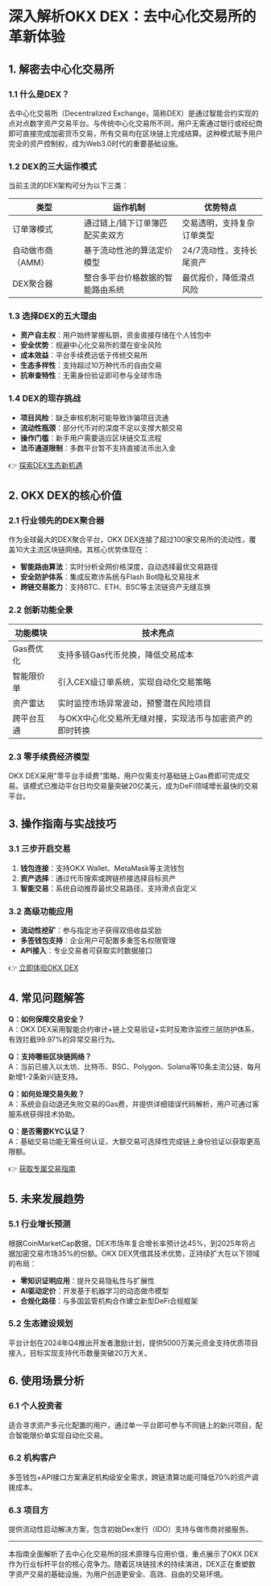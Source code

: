 # 深入解析OKX DEX：去中心化交易所的革新体验

## 1. 解密去中心化交易所

### 1.1 什么是DEX？
去中心化交易所（Decentralized Exchange，简称DEX）是通过智能合约实现的点对点数字资产交易平台。与传统中心化交易所不同，用户无需通过银行或经纪商即可直接完成加密货币交易，所有交易均在区块链上完成结算。这种模式赋予用户完全的资产控制权，成为Web3.0时代的重要基础设施。

### 1.2 DEX的三大运作模式
当前主流的DEX架构可分为以下三类：

| 类型                | 运作机制                                                                 | 优势特点                          |
|---------------------|--------------------------------------------------------------------------|-----------------------------------|
| 订单簿模式          | 通过链上/链下订单簿匹配买卖双方                                          | 交易透明，支持复杂订单类型        |
| 自动做市商（AMM）   | 基于流动性池的算法定价模型                                               | 24/7流动性，支持长尾资产          |
| DEX聚合器           | 整合多平台价格数据的智能路由系统                                         | 最优报价，降低滑点风险            |

### 1.3 选择DEX的五大理由
- **资产自主权**：用户始终掌握私钥，资金直接存储在个人钱包中
- **安全优势**：规避中心化交易所的潜在安全风险
- **成本效益**：平台手续费远低于传统交易所
- **生态多样性**：支持超过10万种代币的自由交易
- **抗审查特性**：无需身份验证即可参与全球市场

### 1.4 DEX的现存挑战
- **项目风险**：缺乏审核机制可能导致诈骗项目流通
- **流动性瓶颈**：部分代币对的深度不足以支撑大额交易
- **操作门槛**：新手用户需要适应区块链交互流程
- **法币通道限制**：多数平台暂不支持直接法币出入金

👉 [探索DEX生态新机遇](https://bit.ly/okx_welcome)

## 2. OKX DEX的核心价值

### 2.1 行业领先的DEX聚合器
作为全球最大的DEX聚合平台，OKX DEX连接了超过100家交易所的流动性，覆盖10大主流区块链网络。其核心优势体现在：
- **智能路由算法**：实时分析全网价格深度，自动选择最优交易路径
- **安全防护体系**：集成反欺诈系统与Flash Bot隐私交易技术
- **跨链交易能力**：支持BTC、ETH、BSC等主流链资产无缝互换

### 2.2 创新功能全景
| 功能模块       | 技术亮点                                                                 |
|----------------|--------------------------------------------------------------------------|
| Gas费优化      | 支持多链Gas代币兑换，降低交易成本                                         |
| 智能限价单     | 引入CEX级订单系统，实现自动化交易策略                                     |
| 资产雷达       | 实时监控市场异常波动，预警潜在风险项目                                     |
| 跨平台互通     | 与OKX中心化交易所无缝对接，实现法币与加密资产的即时转换                    |

### 2.3 零手续费经济模型
OKX DEX采用"零平台手续费"策略，用户仅需支付基础链上Gas费即可完成交易。该模式已推动平台日均交易量突破20亿美元，成为DeFi领域增长最快的交易平台。

## 3. 操作指南与实战技巧

### 3.1 三步开启交易
1. **钱包连接**：支持OKX Wallet、MetaMask等主流钱包
2. **资产选择**：通过代币搜索或跨链桥接选择目标资产
3. **智能交易**：系统自动推荐最优交易路径，支持滑点自定义

### 3.2 高级功能应用
- **流动性挖矿**：参与指定池子获得双倍收益奖励
- **多签钱包支持**：企业用户可配置多重签名权限管理
- **API接入**：专业交易者可获取实时数据接口

👉 [立即体验OKX DEX](https://bit.ly/okx_welcome)

## 4. 常见问题解答

**Q：如何保障交易安全？**  
A：OKX DEX采用智能合约审计+链上交易验证+实时反欺诈监控三层防护体系，有效拦截99.97%的异常交易行为。

**Q：支持哪些区块链网络？**  
A：当前已接入以太坊、比特币、BSC、Polygon、Solana等10条主流公链，每月新增1-2条新兴链支持。

**Q：如何处理交易失败？**  
A：系统会自动退还失败交易的Gas费，并提供详细错误代码解析，用户可通过客服系统获得技术协助。

**Q：是否需要KYC认证？**  
A：基础交易功能无需任何认证，大额交易可选择性完成链上身份验证以获取更高限额。

👉 [获取专属交易指南](https://bit.ly/okx_welcome)

## 5. 未来发展趋势

### 5.1 行业增长预测
根据CoinMarketCap数据，DEX市场年复合增长率预计达45%，到2025年将占据加密交易市场35%的份额。OKX DEX凭借其技术优势，正持续扩大在以下领域的布局：
- **零知识证明应用**：提升交易隐私性与扩展性
- **AI驱动定价**：开发基于机器学习的动态做市模型
- **合规化路径**：与多国监管机构合作建立新型DeFi合规框架

### 5.2 生态建设规划
平台计划在2024年Q4推出开发者激励计划，提供5000万美元资金支持优质项目接入，目标实现支持代币数量突破20万大关。

## 6. 使用场景分析

### 6.1 个人投资者
适合寻求资产多元化配置的用户，通过单一平台即可参与不同链上的新兴项目，配合智能限价单实现自动化交易。

### 6.2 机构客户
多签钱包+API接口方案满足机构级安全需求，跨链清算功能可降低70%的资产调拨成本。

### 6.3 项目方
提供流动性启动解决方案，包含初始Dex发行（IDO）支持与做市商对接服务。

---

本指南全面解析了去中心化交易所的技术原理与应用价值，重点展示了OKX DEX作为行业标杆平台的核心竞争力。随着区块链技术的持续演进，DEX正在重塑数字资产交易的基础设施，为用户创造更安全、高效、自由的交易环境。